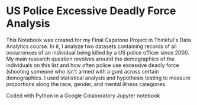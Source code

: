 # US Police Excessive Deadly Force Analysis
This Notebook was created for my Final Capstone Project in Thinkful's Data Analytics course.
In it, I analyze two datasets containing records of all occurrences of an individual being killed by a US police officer since 2000. My main research question revolves around the demographics of the individuals on this list and how often police use excessive deadly force (shooting someone who isn't armed with a gun) across certain demographics. I used statistical analysis and hypothesis testing to measure proportions along the race, gender, and mental illness categories.

Coded with Python in a Google Colaboratory Jupyter notebook
